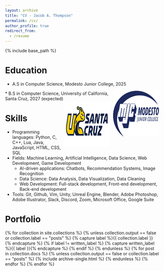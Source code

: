 ```yaml
---
layout: archive
title: "CV - Jacob A. Thompson"
permalink: /cv/
author_profile: true
redirect_from:
  - /resume
---
```


{% include base_path %}

Education
======
* A.S in Computer Science, Modesto Junior College, 2025
<img style="float: right; margin-left: 10px;" src="/images/mjc_logo.png" alt="Modesto Junior College Emblem" width="150px" height="150px">
* B.S in Computer Science, University of California, Santa Cruz, 2027 (expected)
<img style="float: right; margin-left: 10px; text-align-right;" src="/images/ucsc_logo.png" alt="University of California, Santa Cruz Emblem" width="150px" height="150px">

Skills
======
* Programming languages: Python, C, C++, Lua, Java, JavaScript, HTML, CSS, SQL
* Fields: Machine Learning, Artificial Intelligence, Data Science, Web Development, Game Development
  * AI-driven applications: Chatbots, Recommendation Systems, Image Recognition
  * Data Science: Data Analysis, Data Visualization, Data Cleaning
  * Web Development: Full-stack development, Front-end development, Back-end development
* Tools: Git, Github, Vim, Unity, Unreal Engine, Blender, Adobe Photoshop, Adobe Illustrator, Slack, Discord, Zoom, Microsoft Office, Google Suite 

Portfolio
======
{% for collection in site.collections %}
{% unless collection.output == false or collection.label == "posts" %}
  {% capture label %}{{ collection.label }}{% endcapture %}
  {% if label != written_label %}
  {% capture written_label %}{{ label }}{% endcapture %}
  {% endif %}
{% endunless %}
{% for post in collection.docs %}
  {% unless collection.output == false or collection.label == "posts" %}
  {% include archive-single.html %}
  {% endunless %}
{% endfor %}
{% endfor %}

